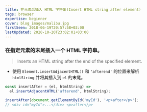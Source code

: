 ```yaml
---
title: 在元素后插入 HTML 字符串(Insert HTML string after element)
tags: browser
expertise: beginner
cover: blog_images/malibu.jpg
firstSeen: 2018-06-19T20:57:58+03:00
lastUpdated: 2020-10-20T23:02:01+03:00
---
```


### 在指定元素的末尾插入一个 HTML 字符串。
> Inserts an HTML string after the end of the specified element.

- 使用 `Element.insertAdjacentHTML()` 和 `'afterend'` 的位置来解析 `htmlString` 并将其插入到 `el` 的末尾。

```js
const insertAfter = (el, htmlString) =>
  el.insertAdjacentHTML('afterend', htmlString);
```

```js
insertAfter(document.getElementById('myId'), '<p>after</p>');
// <div id="myId">...</div> <p>after</p>
```
